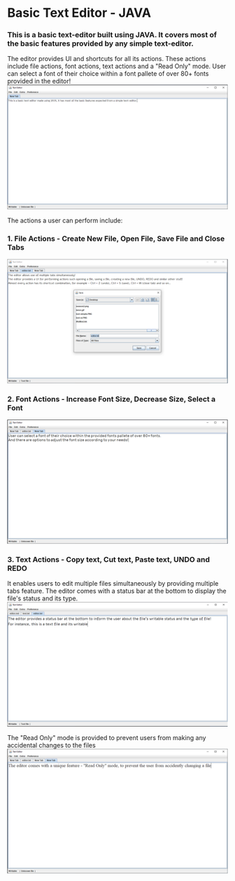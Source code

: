 # Basic Text Editor - JAVA
### This is a basic text-editor built using JAVA. It covers most of the basic features provided by any simple text-editor.

The editor provides UI and shortcuts for all its actions. These actions include file actions, font actions, text actions and a "Read Only" mode.
User can select a font of their choice within a font pallete of over 80+ fonts provided in the editor!
![Text Editor](images/text-simple.PNG)

The actions a user can perform include:
### 1. File Actions - Create New File, Open File, Save File and Close Tabs
![Text Editor](images/text-ui.PNG)

### 2. Font Actions - Increase Font Size, Decrease Size, Select a Font
![Text Editor](images/text-font.PNG)

### 3. Text Actions - Copy text, Cut text, Paste text, UNDO and REDO

It enables users to edit multiple files simultaneously by providing multiple tabs feature.
The editor comes with a status bar at the bottom to display the file's status and its type.
![Text Editor](/images/text-status.PNG)

The "Read Only" mode is provided to prevent users from making any accidental changes to the files
![Text Editor](images/text-read.PNG)
